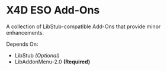 # X4D ESO Add-Ons

A collection of LibStub-compatible Add-Ons that provide minor enhancements.

Depends On:
- LibStub *(Optional)*
- LibAddonMenu-2.0 **(Required)**

